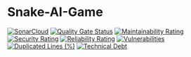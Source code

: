 # Snake-AI-Game
[![SonarCloud](https://sonarcloud.io/images/project_badges/sonarcloud-black.svg)](https://sonarcloud.io/summary/new_code?id=SmartGecko44_Snake-AI-Game)
[![Quality Gate Status](https://sonarcloud.io/api/project_badges/measure?project=SmartGecko44_Snake-AI-Game&metric=alert_status)](https://sonarcloud.io/summary/new_code?id=SmartGecko44_Snake-AI-Game)
[![Maintainability Rating](https://sonarcloud.io/api/project_badges/measure?project=SmartGecko44_Snake-AI-Game&metric=sqale_rating)](https://sonarcloud.io/summary/new_code?id=SmartGecko44_Snake-AI-Game)
[![Security Rating](https://sonarcloud.io/api/project_badges/measure?project=SmartGecko44_Snake-AI-Game&metric=security_rating)](https://sonarcloud.io/summary/new_code?id=SmartGecko44_Snake-AI-Game)
[![Reliability Rating](https://sonarcloud.io/api/project_badges/measure?project=SmartGecko44_Snake-AI-Game&metric=reliability_rating)](https://sonarcloud.io/summary/new_code?id=SmartGecko44_Snake-AI-Game)
[![Vulnerabilities](https://sonarcloud.io/api/project_badges/measure?project=SmartGecko44_Snake-AI-Game&metric=vulnerabilities)](https://sonarcloud.io/summary/new_code?id=SmartGecko44_Snake-AI-Game)
[![Duplicated Lines (%)](https://sonarcloud.io/api/project_badges/measure?project=SmartGecko44_Snake-AI-Game&metric=duplicated_lines_density)](https://sonarcloud.io/summary/new_code?id=SmartGecko44_Snake-AI-Game)
[![Technical Debt](https://sonarcloud.io/api/project_badges/measure?project=SmartGecko44_Snake-AI-Game&metric=sqale_index)](https://sonarcloud.io/summary/new_code?id=SmartGecko44_Snake-AI-Game)
